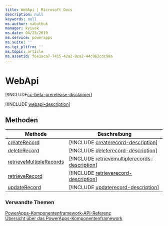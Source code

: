 ```yaml
---
title: WebApi | Microsoft Docs
description: null
keywords: null
ms.author: nabuthuk
manager: kvivek
ms.date: 04/23/2019
ms.service: powerapps
ms.suite: ''
ms.tgt_pltfrm: ''
ms.topic: article
ms.assetid: f6e1aca7-7415-42a2-8ca2-44c962cdc90a
---
```


# <a name="webapi"></a>WebApi

[!INCLUDE[cc-beta-prerelease-disclaimer](../../../includes/cc-beta-prerelease-disclaimer.md)]

[!INCLUDE [webapi-description](includes/webapi-description.md)]

## <a name="methods"></a>Methoden

|Methode | Beschreibung |
| ------|-------------|
|[createRecord](webapi/createrecord.md)|[!INCLUDE [createrecord-description](webapi/includes/createrecord-description.md)]|
|[deleteRecord](webapi/deleterecord.md)|[!INCLUDE [deleterecord-description](webapi/includes/deleterecord-description.md)]|
|[retrieveMultipleRecords](webapi/retrievemultiplerecords.md)|[!INCLUDE [retrievemultiplerecords-description](webapi/includes/retrievemultiplerecords-description.md)]|
|[retrieveRecord](webapi/retrieverecord.md)|[!INCLUDE [retrieverecord-description](webapi/includes/retrieverecord-description.md)]|
|[updateRecord](webapi/updaterecord.md)|[!INCLUDE [updaterecord-description](webapi/includes/updaterecord-description.md)]|

### <a name="related-topics"></a>Verwandte Themen

[PowerApps-Komponentenframework-API-Referenz](../reference/index.md)<br/>
[Übersicht über das PowerApps-Komponentenframework](../overview.md)